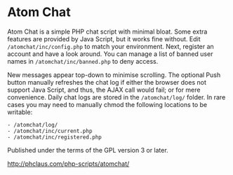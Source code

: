 # Atom Chat

Atom Chat is a simple PHP chat script with minimal bloat. Some extra features are provided by Java Script, but it works fine without. Edit `/atomchat/inc/config.php` to match your environment. Next, register an account and have a look around. You can manage a list of banned user names in `/atomchat/inc/banned.php` to deny access.

New messages appear top-down to minimise scrolling. The optional Push button manually refreshes the chat log if either the browser does not support Java Script, and thus, the AJAX call would fail; or for mere convenience. Daily chat logs are stored in the `/atomchat/log/` folder. In rare cases you may need to manually chmod the following locations to be writable: 
````
- /atomchat/log/
- /atomchat/inc/current.php
- /atomchat/inc/registered.php
````

Published under the terms of the GPL version 3 or later.

http://phclaus.com/php-scripts/atomchat/
